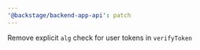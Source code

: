 ```yaml
---
'@backstage/backend-app-api': patch
---
```


Remove explicit `alg` check for user tokens in `verifyToken`
